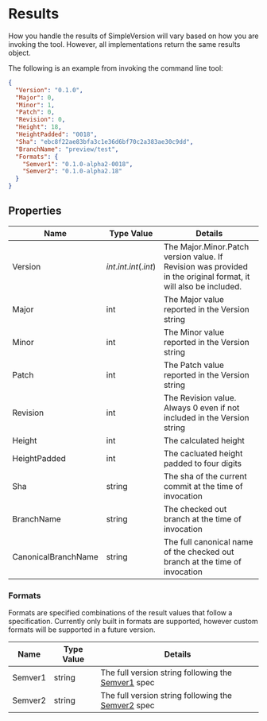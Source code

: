 Results
=======

How you handle the results of SimpleVersion will vary based on how you are
invoking the tool.  However, all implementations return the same results object.

The following is an example from invoking the command line tool:

```json
{
  "Version": "0.1.0",
  "Major": 0,
  "Minor": 1,
  "Patch": 0,
  "Revision": 0,
  "Height": 18,
  "HeightPadded": "0018",
  "Sha": "ebc8f22ae83bfa3c1e36d6bf70c2a383ae30c9dd",
  "BranchName": "preview/test",
  "Formats": {
    "Semver1": "0.1.0-alpha2-0018",
    "Semver2": "0.1.0-alpha2.18"
  }
}
```

Properties
----------

| Name | Type Value | Details |
| --- | --- | --- |
| Version | _int_._int_._int_(._int_) | The Major.Minor.Patch version value. If Revision was provided in the original format, it will also be included. |
| Major | int | The Major value reported in the Version string |
| Minor | int | The Minor value reported in the Version string |
| Patch | int | The Patch value reported in the Version string |
| Revision | int | The Revision value. Always 0 even if not included in the Version string |
| Height | int | The calculated height |
| HeightPadded | int | The cacluated height padded to four digits |
| Sha | string | The sha of the current commit at the time of invocation |
| BranchName | string | The checked out branch at the time of invocation |
| CanonicalBranchName | string | The full canonical name of the checked out branch at the time of invocation |

### Formats

Formats are specified combinations of the result values that follow a
specification. Currently only built in formats are supported, however custom
formats will be supported in a future version.

| Name | Type Value | Details |
| --- | --- | --- |
| Semver1 | string | The full version string following the [Semver1] spec |
| Semver2 | string | The full version string following the [Semver2] spec |

[Semver1]: https://semver.org/spec/v1.0.0.html
[Semver2]: https://semver.org/spec/v2.0.0.html